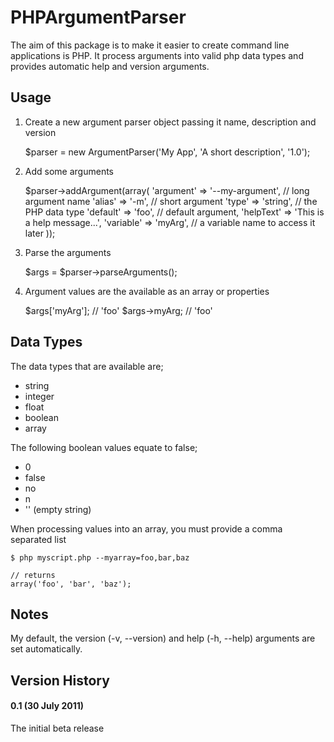 PHPArgumentParser
=================

The aim of this package is to make it easier to create command line applications
is PHP. It process arguments into valid php data types and provides automatic
help and version arguments.

Usage
-----

1) Create a new argument parser object passing it name, description and version

    $parser = new ArgumentParser('My App', 'A short description', '1.0');

2) Add some arguments

    $parser->addArgument(array(
        'argument' => '--my-argument', // long argument name
        'alias'    => '-m', // short argument
        'type'     => 'string', // the PHP data type
        'default'  => 'foo', // default argument,
        'helpText' => 'This is a help message...',
        'variable' => 'myArg', // a variable name to access it later
    ));

3) Parse the arguments

    $args = $parser->parseArguments();

4) Argument values are the available as an array or properties

    $args['myArg']; // 'foo'
    $args->myArg; // 'foo'

Data Types
----------

The data types that are available are;

* string
* integer
* float
* boolean
* array

The following boolean values equate to false;

* 0
* false
* no
* n
* '' (empty string)

When processing values into an array, you must provide a comma separated list

    $ php myscript.php --myarray=foo,bar,baz

    // returns
    array('foo', 'bar', 'baz');

Notes
-----

My default, the version (-v, --version) and help (-h, --help) arguments are 
set automatically.

Version History
---------------

#### 0.1 (30 July 2011)
The initial beta release